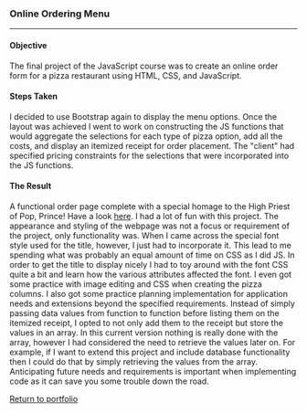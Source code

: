 ### Online Ordering Menu
***

#### Objective

The final project of the JavaScript course was to create an online order form for a pizza restaurant using HTML, CSS, and JavaScript.

#### Steps Taken

I decided to use Bootstrap again to display the menu options. Once the layout was achieved I went to work on constructing the JS functions that would aggregate the selections for each type of pizza option, add all the costs, and display an itemized receipt for order placement. The "client" had specified pricing constraints for the selections that were incorporated into the JS functions.

#### The Result

A functional order page complete with a special homage to the High Priest of Pop, Prince! Have a look [here](https://zfregin.github.io/Pizza%20Project/palace.html). I had a lot of fun with this project. The appearance and styling of the webpage was not a focus or requirement of the project, only functionality was. When I came across the special font style used for the title, however, I just had to incorporate it. This lead to me spending what was probably an equal amount of time on CSS as I did JS. In order to get the title to display nicely I had to toy around with the font CSS quite a bit and learn how the various attributes affected the font. I even got some practice with image editing and CSS when creating the pizza columns. I also got some practice planning implementation for application needs and extensions beyond the specified requirements. Instead of simply passing data values from function to function before listing them on the itemized receipt, I opted to not only add them to the receipt but store the values in an array. In this current version nothing is really done with the array, however I had considered the need to retrieve the values later on. For example, if I want to extend this project and include database functionality then I could do that by simply retrieving the values from the array. Anticipating future needs and requirements is important when implementing code as it can save you some trouble down the road.

[Return to portfolio](https://github.com/zfregin/portfolio)
